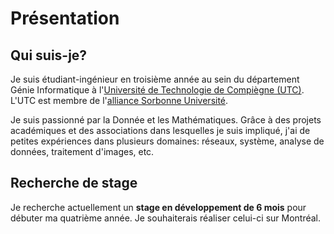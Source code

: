 # Présentation


## Qui suis-je?

Je suis étudiant-ingénieur en troisième année au sein du département Génie Informatique à l'[Université de Technologie de Compiègne (UTC)](https://www.utc.fr/). L'UTC est membre de l'[alliance Sorbonne Université](https://www.sorbonne-universite.fr/universite/nous-connaitre/alliance-sorbonne-universite). 

Je suis passionné par la Donnée et les Mathématiques. Grâce à des projets académiques et des associations dans lesquelles je suis impliqué, j'ai de petites expériences dans plusieurs domaines: réseaux, système, analyse de données, traitement d'images, etc.

## Recherche de stage
Je recherche actuellement un **stage en développement de 6 mois** pour débuter ma quatrième année. Je souhaiterais réaliser celui-ci sur Montréal.
